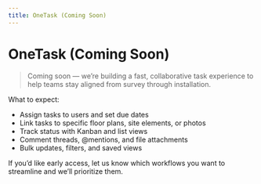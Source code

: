 ```yaml
---
title: OneTask (Coming Soon)
---
```


# OneTask (Coming Soon)

> Coming soon — we’re building a fast, collaborative task experience to help teams stay aligned from survey through installation.

What to expect:

- Assign tasks to users and set due dates
- Link tasks to specific floor plans, site elements, or photos
- Track status with Kanban and list views
- Comment threads, @mentions, and file attachments
- Bulk updates, filters, and saved views

If you’d like early access, let us know which workflows you want to streamline and we’ll prioritize them.

